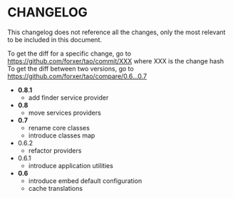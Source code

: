 # CHANGELOG

This changelog does not reference all the changes, only the most relevant to be included in this document.

To get the diff for a specific change, go to https://github.com/forxer/tao/commit/XXX where XXX is the change hash
To get the diff between two versions, go to https://github.com/forxer/tao/compare/0.6...0.7

- **0.8.1**
	- add finder service provider
- **0.8**
	- move services providers
- **0.7**
	- rename core classes
	- introduce classes map
- 0.6.2
	- refactor providers
- 0.6.1
	- introduce application utilities
- **0.6**
	- introduce embed default configuration
	- cache translations
